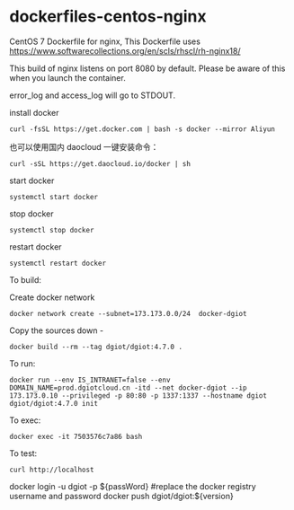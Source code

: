 dockerfiles-centos-nginx
========================

CentOS 7 Dockerfile for nginx, This Dockerfile uses https://www.softwarecollections.org/en/scls/rhscl/rh-nginx18/

This build of nginx listens on port 8080 by default. Please be aware of this
when you launch the container.

error_log and access_log will go to STDOUT.

install docker

    curl -fsSL https://get.docker.com | bash -s docker --mirror Aliyun

也可以使用国内 daocloud 一键安装命令：

    curl -sSL https://get.daocloud.io/docker | sh

start docker

    systemctl start docker

stop docker

    systemctl stop docker

restart  docker

    systemctl restart docker

To build:

Create docker network

    docker network create --subnet=173.173.0.0/24  docker-dgiot

Copy the sources down -

    docker build --rm --tag dgiot/dgiot:4.7.0 .

To run:

    docker run --env IS_INTRANET=false --env DOMAIN_NAME=prod.dgiotcloud.cn -itd --net docker-dgiot --ip 173.173.0.10 --privileged -p 80:80 -p 1337:1337 --hostname dgiot dgiot/dgiot:4.7.0 init

To exec:

    docker exec -it 7503576c7a86 bash

To test:

    curl http://localhost

docker login -u dgiot -p ${passWord}  #replace the docker registry username and password
docker push dgiot/dgiot:${version}














